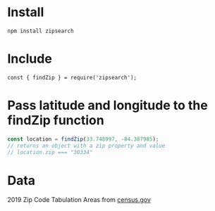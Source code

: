 
# Install
`npm install zipsearch`

# Include
`const { findZip } = require('zipsearch');`

# Pass latitude and longitude to the findZip function
```javascript
const location = findZip(33.748997, -84.387985);
// returns an object with a zip property and value
// location.zip === "30334"
```

# Data
2019 Zip Code Tabulation Areas from [census.gov](https://www.census.gov/geographies/reference-files/time-series/geo/gazetteer-files.html)
